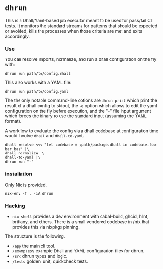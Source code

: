 `dhrun`
=======

This is a Dhall/Yaml-based job executor meant to be used for pass/fail CI
tests.  It monitors the standard streams for patterns that should be expected
or avoided, kills the processes when those criteria are met and exits
accordingly.

### Use

You can resolve imports, normalize, and run a dhall configuration on the fly with:
```
dhrun run path/to/config.dhall 
```

This also works with a YAML file:
```
dhrun run path/to/config.yaml
```

The the only notable command-line options are `dhrun print` which print the
result of a dhall config to stdout, the `-e` option which allows to edit the
yaml configuration on the fly before execution, and the "-" file input argument
which forces the binary to use the standard input (assuming the YAML format).

A workflow to evaluate the config via a dhall codebase at configuration time
would involve `dhall` and `dhall-to-yaml`.

```
dhall resolve <<< "let codebase = /path/package.dhall in codebase.foo bar baz" |\
dhall normalize |\
dhall-to-yaml |\
dhrun run "-" 
```

### Installation

Only Nix is provided.
```
nix-env -f . -iA dhrun
```

### Hacking

- `nix-shell` provides a dev environment with cabal-build, ghcid, hlint,
  brittany, and others. There is a small vendored codebase in /nix that
  provides this via nixpkgs pinning.  

The structure is the following.
- `/app` the main cli tool.
- `/examples`s example Dhall and YAML configuration files for dhrun.
- `/src` dhrun types and logic.
- `/tests` golden, unit, quickcheck tests.
